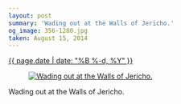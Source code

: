 ```yaml
---
layout: post
summary: 'Wading out at the Walls of Jericho.'
og_image: 356-1280.jpg
taken: August 15, 2014
---
```


<div class="post">
 <time>
  <a href="/356">
   {{ page.date | date: "%B %-d, %Y" }}
  </a>
 </time>
 <a href="/356">
  <figure data-taken="8/15/2014">
   <img alt="Wading out at the Walls of Jericho." sizes="(min-width: 700px) 50vw, calc(100vw - 2rem)" src="{{ site.assets_url }}/356-640.jpg" srcset="{{ site.assets_url }}/356-1280.jpg 1280w, {{ site.assets_url }}/356-960.jpg 960w, {{ site.assets_url }}/356-640.jpg 640w, {{ site.assets_url }}/356-320.jpg 320w"/>
  </figure>
 </a>
 <span>
  Wading out at the Walls of Jericho.
 </span>
</div>
